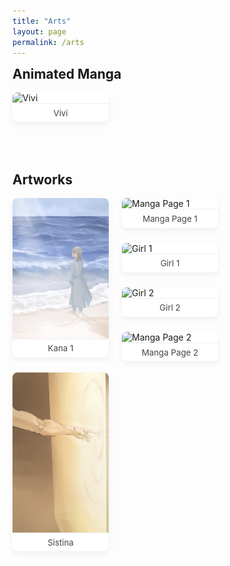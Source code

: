 ```yaml
---
title: "Arts"
layout: page
permalink: /arts
---
```


<style>
.art-section {
  margin-bottom: 4em;
}

.art-title {
  font-size: 1.5em;
  font-weight: 700;
  margin-bottom: 0.8em;
}

.masonry-grid {
  column-count: 3;
  column-gap: 1.5em;
}

.masonry-grid figure {
  display: inline-block;
  width: 100%;
  margin: 0 0 1.5em;
  break-inside: avoid;
  background: #fff;
  border-radius: 8px;
  box-shadow: 0 4px 10px rgba(0, 0, 0, 0.06);
  overflow: hidden;
  transition: transform 0.3s ease;
  cursor: zoom-in;
}

.masonry-grid img {
  width: 100%;
  height: auto;
  display: block;
  border-bottom: 1px solid #eee;
}

.masonry-grid figcaption {
  text-align: center;
  padding: 0.5em 0.8em;
  font-size: 0.95em;
  color: #444;
}

/* Lightbox for zoom */
.lightbox-modal {
  display: none;
  position: fixed;
  z-index: 1000;
  inset: 0;
  background: rgba(0, 0, 0, 0.9);
  justify-content: center;
  align-items: center;
}
.lightbox-modal img {
  max-height: 90vh;
  max-width: 90vw;
  border-radius: 10px;
}
.lightbox-modal.active {
  display: flex;
}
</style>

<!-- Lightbox functionality -->
<div id="lightbox" class="lightbox-modal" onclick="this.classList.remove('active')">
  <img id="lightbox-img" src="">
</div>

<script>
document.addEventListener('DOMContentLoaded', () => {
  document.querySelectorAll('.masonry-grid img').forEach(img => {
    img.addEventListener('click', () => {
      const lightbox = document.getElementById('lightbox');
      const lightboxImg = document.getElementById('lightbox-img');
      lightboxImg.src = img.src;
      lightbox.classList.add('active');
    });
  });
});
</script>

<!-- === Featured Animated Manga === -->
<div class="art-section">
  <div class="art-title">Animated Manga</div>
  <div class="masonry-grid">
    <figure>
      <img src="/assets/manga-animation.gif" alt="Vivi">
      <figcaption>Vivi</figcaption>
    </figure>
  </div>
</div>

<!-- === Sequential and Themed Artworks === -->
<div class="art-section">
  <div class="art-title">Artworks</div>
  <div class="masonry-grid">
    <figure>
      <img src="/assets/illustration1.jpg" alt="Kana 1">
      <figcaption>Kana 1</figcaption>
    </figure>
    <figure>
      <img src="/assets/illustration2.jpg" alt="Sistina">
      <figcaption>Sistina</figcaption>
    </figure>
    <figure>
      <img src="/assets/manga1.jpg" alt="Manga Page 1">
      <figcaption>Manga Page 1</figcaption>
    </figure>
    <figure>
      <img src="/assets/girl1.jpg" alt="Girl 1">
      <figcaption>Girl 1</figcaption>
    </figure>
    <figure>
      <img src="/assets/girl2.jpg" alt="Girl 2">
      <figcaption>Girl 2</figcaption>
    </figure>
    <figure>
      <img src="/assets/manga2.jpg" alt="Manga Page 2">
      <figcaption>Manga Page 2</figcaption>
    </figure>
  </div>
</div>
